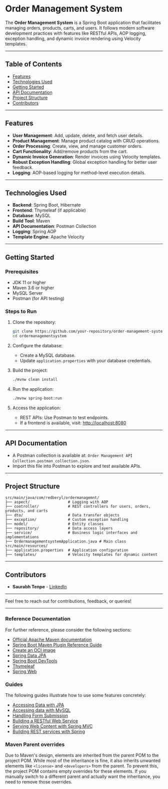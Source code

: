 # Order Management System

The **Order Management System** is a Spring Boot application that facilitates managing orders, products, carts, and users. It follows modern software development practices with features like RESTful APIs, AOP logging, exception handling, and dynamic invoice rendering using Velocity templates.

---

## Table of Contents
- [Features](#features)
- [Technologies Used](#technologies-used)
- [Getting Started](#getting-started)
- [API Documentation](#api-documentation)
- [Project Structure](#project-structure)
- [Contributors](#contributors)

---

## Features

- **User Management**: Add, update, delete, and fetch user details.
- **Product Management**: Manage product catalog with CRUD operations.
- **Order Processing**: Create, view, and manage customer orders.
- **Cart Functionality**: Add/remove products from the cart.
- **Dynamic Invoice Generation**: Render invoices using Velocity templates.
- **Robust Exception Handling**: Global exception handling for better user feedback.
- **Logging**: AOP-based logging for method-level execution details.

---

## Technologies Used

- **Backend**: Spring Boot, Hibernate
- **Frontend**: Thymeleaf (if applicable)
- **Database**: MySQL
- **Build Tool**: Maven
- **API Documentation**: Postman Collection
- **Logging**: Spring AOP
- **Template Engine**: Apache Velocity

---

## Getting Started

### Prerequisites

- JDK 11 or higher
- Maven 3.6 or higher
- MySQL Server
- Postman (for API testing)

### Steps to Run

1. Clone the repository:
   ```bash
   git clone https://github.com/your-repository/order-management-system.git
   cd ordermanagementsystem
   ```

2. Configure the database:
   - Create a MySQL database.
   - Update `application.properties` with your database credentials.

3. Build the project:
   ```bash
   ./mvnw clean install
   ```

4. Run the application:
   ```bash
   ./mvnw spring-boot:run
   ```

5. Access the application:
   - REST APIs: Use Postman to test endpoints.
   - If a frontend is available, visit: [http://localhost:8080](http://localhost:8080)

---

## API Documentation

- A Postman collection is available at: `Order Management API Collection.postman_collection.json`.
- Import this file into Postman to explore and test available APIs.

---

## Project Structure

```
src/main/java/com/redberyl/ordermanagemnt/
├── aspect/                 # Logging with AOP
├── controller/             # REST controllers for users, orders, products, and carts
├── dto/                    # Data transfer objects
├── exception/              # Custom exception handling
├── model/                  # Entity classes
├── repository/             # Data access layers
├── service/                # Business logic interfaces and implementations
├── OrdermanagementsystemApplication.java # Main class
src/main/resources/
├── application.properties  # Application configuration
├── templates/              # Velocity templates for dynamic content
```

---

## Contributors

- **Saurabh Tenpe** - [LinkedIn](https://www.linkedin.com/in/saurabhtenpe)

---

Feel free to reach out for contributions, feedback, or queries!

---


### Reference Documentation
For further reference, please consider the following sections:

* [Official Apache Maven documentation](https://maven.apache.org/guides/index.html)
* [Spring Boot Maven Plugin Reference Guide](https://docs.spring.io/spring-boot/3.3.5/maven-plugin)
* [Create an OCI image](https://docs.spring.io/spring-boot/3.3.5/maven-plugin/build-image.html)
* [Spring Data JPA](https://docs.spring.io/spring-boot/3.3.5/reference/data/sql.html#data.sql.jpa-and-spring-data)
* [Spring Boot DevTools](https://docs.spring.io/spring-boot/3.3.5/reference/using/devtools.html)
* [Thymeleaf](https://docs.spring.io/spring-boot/3.3.5/reference/web/servlet.html#web.servlet.spring-mvc.template-engines)
* [Spring Web](https://docs.spring.io/spring-boot/3.3.5/reference/web/servlet.html)

### Guides
The following guides illustrate how to use some features concretely:

* [Accessing Data with JPA](https://spring.io/guides/gs/accessing-data-jpa/)
* [Accessing data with MySQL](https://spring.io/guides/gs/accessing-data-mysql/)
* [Handling Form Submission](https://spring.io/guides/gs/handling-form-submission/)
* [Building a RESTful Web Service](https://spring.io/guides/gs/rest-service/)
* [Serving Web Content with Spring MVC](https://spring.io/guides/gs/serving-web-content/)
* [Building REST services with Spring](https://spring.io/guides/tutorials/rest/)

### Maven Parent overrides

Due to Maven's design, elements are inherited from the parent POM to the project POM.
While most of the inheritance is fine, it also inherits unwanted elements like `<license>` and `<developers>` from the parent.
To prevent this, the project POM contains empty overrides for these elements.
If you manually switch to a different parent and actually want the inheritance, you need to remove those overrides.

